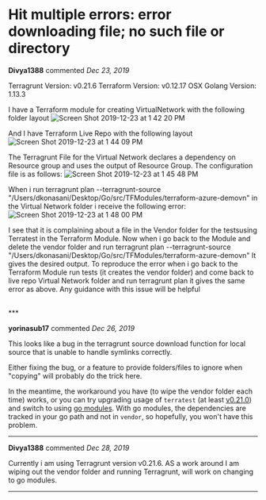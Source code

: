 # Hit multiple errors: error downloading file; no such file or directory

**Divya1388** commented *Dec 23, 2019*

Terragrunt Version: v0.21.6
Terraform Version: v0.12.17
OSX
Golang Version: 1.13.3

I have a Terraform module for creating VirtualNetwork with the following folder layout 
![Screen Shot 2019-12-23 at 1 42 20 PM](https://user-images.githubusercontent.com/47507148/71374797-123e2a80-258a-11ea-966a-f98fa66d3b15.png)

And I have Terraform Live Repo with the following layout 
![Screen Shot 2019-12-23 at 1 44 09 PM](https://user-images.githubusercontent.com/47507148/71374874-54676c00-258a-11ea-99f8-d159d381d458.png)

The Terragrunt File for the Virtual Network declares a dependency on Resource group and uses the output of Resource Group. The configuration file is as follows:
![Screen Shot 2019-12-23 at 1 45 48 PM](https://user-images.githubusercontent.com/47507148/71374944-9c868e80-258a-11ea-966e-7c59be480676.png)
 
When i run  terragrunt plan --terragrunt-source "/Users/dkonasani/Desktop/Go/src/TFModules/terraform-azure-demovn" in the Virtual Network folder i receive the following error:
![Screen Shot 2019-12-23 at 1 48 00 PM](https://user-images.githubusercontent.com/47507148/71375035-dfe0fd00-258a-11ea-8c56-0633a5a1ca5a.png)

I see that it is complaining about a file in the Vendor folder for the testsusing Terratest in the Terraform Module. Now when i go back to the Module and delete the vendor folder and run 
terragrunt plan --terragrunt-source "/Users/dkonasani/Desktop/Go/src/TFModules/terraform-azure-demovn"
It gives the desired output. 
To reproduce the error when i go back to the Terraform Module run tests (it creates the vendor folder) and come back to live repo Virtual Network folder and run terragrunt plan it gives the same error as above. 
Any guidance with this issue will be helpful


<br />
***


**yorinasub17** commented *Dec 26, 2019*

This looks like a bug in the terragrunt source download function for local source that is unable to handle symlinks correctly.

Either fixing the bug, or a feature to provide folders/files to ignore when "copying" will probably do the trick here.

In the meantime, the workaround you have (to wipe the vendor folder each time) works, or you can try upgrading usage of `terratest` (at least [v0.21.0](https://github.com/gruntwork-io/terratest/releases/tag/v0.21.0)) and switch to using [go modules](https://github.com/golang/go/wiki/Modules). With go modules, the dependencies are tracked in your go path and not in `vendor`, so hopefully, you won't have this problem.
***

**Divya1388** commented *Dec 28, 2019*

Currently i am using Terragrunt version  v0.21.6. AS a work around I am wiping out the vendor folder and running Terragrunt, will work on changing to go modules.
***

